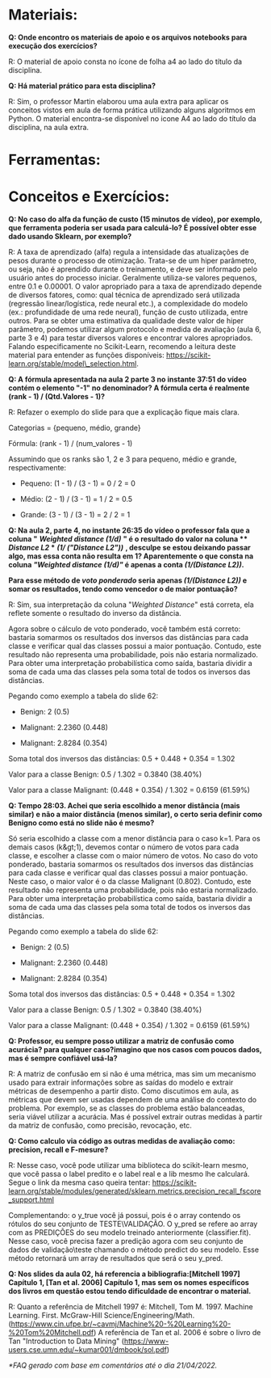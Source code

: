 # **Materiais:**

**Q: Onde encontro os materiais de apoio e os arquivos notebooks para execução dos exercícios?**

R: O material de apoio consta no ícone de folha a4 ao lado do título da disciplina.

**Q: Há material prático para esta disciplina?**

R: Sim, o professor Martin elaborou uma aula extra para aplicar os conceitos vistos em aula de forma prática utilizando alguns algoritmos em Python. O material encontra-se disponível no icone A4 ao lado do título da disciplina, na aula extra.

# **Ferramentas:**

# **Conceitos e Exercícios:**

**Q: No caso do alfa da função de custo (15 minutos de vídeo), por exemplo, que ferramenta poderia ser usada para calculá-lo? É possível obter esse dado usando Sklearn, por exemplo?**

R: A taxa de aprendizado (alfa) regula a intensidade das atualizações de pesos durante o processo de otimização. Trata-se de um hiper parâmetro, ou seja, não é aprendido durante o treinamento, e deve ser informado pelo usuário antes do processo iniciar. Geralmente utiliza-se valores pequenos, entre 0.1 e 0.00001. O valor apropriado para a taxa de aprendizado depende de diversos fatores, como: qual técnica de aprendizado será utilizada (regressão linear/logística, rede neural etc.), a complexidade do modelo (ex.: profundidade de uma rede neural), função de custo utilizada, entre outros. Para se obter uma estimativa da qualidade deste valor de hiper parâmetro, podemos utilizar algum protocolo e medida de avaliação (aula 6, parte 3 e 4) para testar diversos valores e encontrar valores apropriados. Falando especificamente no Scikit-Learn, recomendo a leitura deste material para entender as funções disponíveis: https://scikit-learn.org/stable/model\_selection.html.

**Q: A fórmula apresentada na aula 2 parte 3 no instante 37:51 do vídeo contém o elemento &quot;-1&quot; no denominador? A fórmula certa é realmente (rank - 1) / (Qtd.Valores - 1)?**

R: Refazer o exemplo do slide para que a explicação fique mais clara.

Categorias = {pequeno, médio, grande}

Fórmula: (rank - 1) / (num\_valores - 1)

Assumindo que os ranks são 1, 2 e 3 para pequeno, médio e grande, respectivamente:

- Pequeno: (1 - 1) / (3 - 1) = 0 / 2 = 0

- Médio: (2 - 1) / (3 - 1) = 1 / 2 = 0.5

- Grande: (3 - 1) / (3 - 1) = 2 / 2 = 1

**Q: Na aula 2, parte 4, no instante 26:35 do vídeo o professor fala que a coluna &quot;** _**Weighted distance (1/d)**_ **&quot; é o resultado do valor na coluna ** _**Distance L2**_  \*** _**(1/ (&quot;Distance L2&quot;))**_ **, desculpe se estou deixando passar algo, mas essa conta não resulta em 1? Aparentemente o que consta na coluna _&quot;Weighted distance (1/d)&quot;_ é apenas a conta _(1/(Distance L2))_.**

**Para esse método de  _voto ponderado_ seria apenas _(1/(Distance L2))_ e somar os resultados, tendo como vencedor o de maior pontuação?**

R: Sim, sua interpretação da coluna &quot;_Weighted Distance_&quot; está correta, ela reflete somente o resultado do inverso da distância.

Agora sobre o cálculo de voto ponderado, você também está correto: bastaria somarmos os resultados dos inversos das distâncias para cada classe e verificar qual das classes possui a maior pontuação. Contudo, este resultado não representa uma probabilidade, pois não estaria normalizado. Para obter uma interpretação probabilística como saída, bastaria dividir a soma de cada uma das classes pela soma total de todos os inversos das distâncias.

Pegando como exemplo a tabela do slide 62:

- Benign: 2 (0.5)

- Malignant: 2.2360 (0.448)

- Malignant: 2.8284 (0.354)

Soma total dos inversos das distâncias: 0.5 + 0.448 + 0.354 = 1.302

Valor para a classe Benign: 0.5 / 1.302 = 0.3840 (38.40%)

Valor para a classe Malignant: (0.448 + 0.354) / 1.302 = 0.6159 (61.59%)

**Q: Tempo 28:03. Achei que seria escolhido a menor distância (mais similar) e não a maior distância (menos similar), o certo seria definir como Benigno como está no slide não é mesmo?**

Só seria escolhido a classe com a menor distância para o caso k=1. Para os demais casos (k\&gt;1), devemos contar o número de votos para cada classe, e escolher a classe com o maior número de votos. No caso do voto ponderado, bastaria somarmos os resultados dos inversos das distâncias para cada classe e verificar qual das classes possui a maior pontuação. Neste caso, o maior valor é o da classe Malignant (0.802). Contudo, este resultado não representa uma probabilidade, pois não estaria normalizado. Para obter uma interpretação probabilística como saída, bastaria dividir a soma de cada uma das classes pela soma total de todos os inversos das distâncias.

Pegando como exemplo a tabela do slide 62:

- Benign: 2 (0.5)

- Malignant: 2.2360 (0.448)

- Malignant: 2.8284 (0.354)

Soma total dos inversos das distâncias: 0.5 + 0.448 + 0.354 = 1.302

Valor para a classe Benign: 0.5 / 1.302 = 0.3840 (38.40%)

Valor para a classe Malignant: (0.448 + 0.354) / 1.302 = 0.6159 (61.59%)

**Q: Professor, eu sempre posso utilizar a matriz de confusão como acurácia? para qualquer caso?imagino que nos casos com poucos dados, mas é sempre confiável usá-la?**

R: A matriz de confusão em si não é uma métrica, mas sim um mecanismo usado para extrair informações sobre as saídas do modelo e extrair métricas de desempenho a partir disto. Como discutimos em aula, as métricas que devem ser usadas dependem de uma análise do contexto do problema. Por exemplo, se as classes do problema estão balanceadas, seria viável utilizar a acurácia. Mas é possível extrair outras medidas à partir da matriz de confusão, como precisão, revocação, etc.

**Q: Como calculo via código as outras medidas de avaliação como: precision, recall e F-mesure?**

R: Nesse caso, você pode utilizar uma biblioteca do scikit-learn mesmo, que você passa o label predito e o label real e a lib mesmo lhe calculará. Segue o link da mesma caso queira tentar: https://scikit-learn.org/stable/modules/generated/sklearn.metrics.precision_recall_fscore_support.html

Complementando: o y_true você já possui, pois é o array contendo os rótulos do seu conjunto de TESTE\VALIDAÇÃO. O y_pred se refere ao array com as PREDIÇÕES do seu modelo treinado anteriormente (classifier.fit). Nesse caso, você precisa fazer a predição agora com seu conjunto de dados de validação\teste chamando o método predict do seu modelo. Esse método retornará um array de resultados que será o seu y_pred. 

**Q: Nos slides da aula 02, há referencia a bibliografia:[Mitchell 1997] Capítulo 1, [Tan et al. 2006] Capítulo 1, mas sem os nomes específicos dos livros em questão estou tendo dificuldade de encontrar o material.**

R: Quanto a referência de Mitchell 1997 é: Mitchell, Tom M. 1997. Machine Learning. First. McGraw-Hill Science/Engineering/Math. (https://www.cin.ufpe.br/~cavmj/Machine%20-%20Learning%20-%20Tom%20Mitchell.pdf) A referência de Tan et al. 2006 é sobre o livro de Tan "Introduction to Data Mining" (https://www-users.cse.umn.edu/~kumar001/dmbook/sol.pdf)

_\*FAQ gerado com base em comentários até o dia 21/04/2022._

